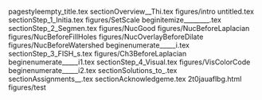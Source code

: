 pagestyleempty_title.tex
sectionOverview__Thi.tex
figures/intro
untitled.tex
sectionStep_1_Initia.tex
figures/SetScale
beginitemize________.tex
sectionStep_2_Segmen.tex
figures/NucGood
figures/NucBeforeLaplacian
figures/NucBeforeFillHoles
figures/NucOverlayBeforeDilate
figures/NucBeforeWatershed
beginenumerate_____i.tex
sectionStep_3_FISH_s.tex
figures/Ch3BeforeLaplacian
beginenumerate_____i1.tex
sectionStep_4_Visual.tex
figures/VisColorCode
beginenumerate_____i2.tex
sectionSolutions_to_.tex
sectionAssignments__.tex
sectionAcknowledgeme.tex
2t0jauaflbg.html
figures/test
